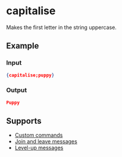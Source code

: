 # capitalise <string>

Makes the first letter in the string uppercase.

## Example

### Input

```json
{capitalise;puppy}
```

### Output

```json
Puppy
```

## Supports

* [Custom commands](/Modules/custom_commands/)
* [Join and leave messages](/Modules/join_leave_messages/)
* [Level-up messages](/Modules/levels/)
